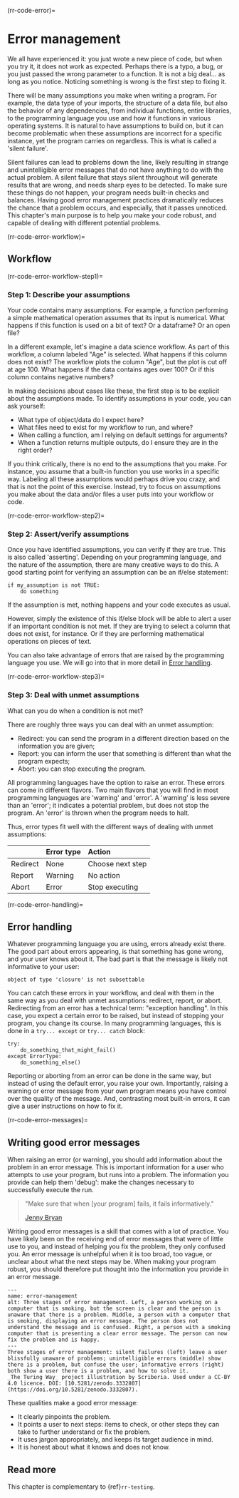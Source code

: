(rr-code-error)=
# Error management

We all have experienced it: you just wrote a new piece of code, but when you try it, it does not work as expected.
Perhaps there is a typo, a bug, or you just passed the wrong parameter to a function.
It is not a big deal... as long as you notice.
Noticing something is wrong is the first step to fixing it.

There will be many assumptions you make when writing a program.
For example, the data type of your imports, the structure of a data file, but also the behavior of any dependencies, from individual functions, entire libraries, to the programming language you use and how it functions in various operating systems.
It is natural to have assumptions to build on, but it can become problematic when these assumptions are incorrect for a specific instance, yet the program carries on regardless.
This is what is called a 'silent failure'.

Silent failures can lead to problems down the line, likely resulting in strange and unintelligible error messages that do not have anything to do with the actual problem.
A silent failure that stays silent throughout will generate results that are wrong, and needs sharp eyes to be detected.
To make sure these things do not happen, your program needs built-in checks and balances.
Having good error management practices dramatically reduces the chance that a problem occurs, and especially, that it passes unnoticed.
This chapter's main purpose is to help you make your code robust, and capable of dealing with different potential problems.

(rr-code-error-workflow)=
## Workflow

(rr-code-error-workflow-step1)=
### Step 1: Describe your assumptions

Your code contains many assumptions.
For example, a function performing a simple mathematical operation assumes that its input is numerical.
What happens if this function is used on a bit of text?
Or a dataframe?
Or an open file?

In a different example, let's imagine a data science workflow.
As part of this workflow, a column labeled "Age" is selected.
What happens if this column does not exist?
The workflow plots the column "Age", but the plot is cut off at age 100.
What happens if the data contains ages over 100?
Or if this column contains negative numbers?

In making decisions about cases like these, the first step is to be explicit about the assumptions made.
To identify assumptions in your code, you can ask yourself:

- What type of object/data do I expect here?
- What files need to exist for my workflow to run, and where?
- When calling a function, am I relying on default settings for arguments?
- When a function returns multiple outputs, do I ensure they are in the right order?

If you think critically, there is no end to the assumptions that you make.
For instance, you assume that a built-in function you use works in a specific way.
Labeling all these assumptions would perhaps drive you crazy, and that is not the point of this exercise.
Instead, try to focus on assumptions you make about the data and/or files a user puts into your workflow or code.

(rr-code-error-workflow-step2)=
### Step 2: Assert/verify assumptions

Once you have identified assumptions, you can verify if they are true.
This is also called 'asserting'.
Depending on your programming language, and the nature of the assumption, there are many creative ways to do this.
A good starting point for verifying an assumption can be an if/else statement:

```
if my_assumption is not TRUE:
    do something
```

If the assumption is met, nothing happens and your code executes as usual.

However, simply the existence of this if/else block will be able to alert a user if an important condition is not met.
If they are trying to select a column that does not exist, for instance.
Or if they are performing mathematical operations on pieces of text.

You can also take advantage of errors that are raised by the programming language you use.
We will go into that in more detail in [Error handling](#error-handling).

(rr-code-error-workflow-step3)=
### Step 3: Deal with unmet assumptions

What can you do when a condition is not met?

There are roughly three ways you can deal with an unmet assumption:

- Redirect: you can send the program in a different direction based on the information you are given;
- Report: you can inform the user that something is different than what the program expects;
- Abort: you can stop executing the program.

All programming languages have the option to raise an error.
These errors can come in different flavors.
Two main flavors that you will find in most programming languages are 'warning' and 'error'.
A 'warning' is less severe than an 'error'; it indicates a potential problem, but does not stop the program.
An 'error' is thrown when the program needs to halt.

Thus, error types fit well with the different ways of dealing with unmet assumptions:

|          | Error type | Action           |
|:---------|:-----------|:-----------------|
| Redirect | None       | Choose next step |
| Report   | Warning    | No action        |
| Abort    | Error      | Stop executing   |

(rr-code-error-handling)=
## Error handling

Whatever programming language you are using, errors already exist there.
The good part about errors appearing, is that something has gone wrong, and your user knows about it.
The bad part is that the message is likely not informative to your user:

```output
object of type 'closure' is not subsettable
```

You can catch these errors in your workflow, and deal with them in the same way as you deal with unmet assumptions: redirect, report, or abort.
Redirecting from an error has a technical term: "exception handling".
In this case, you expect a certain error to be raised, but instead of stopping your program, you change its course.
In many programming languages, this is done in a `try... except` or `try... catch` block:

```
try:
    do_something_that_might_fail()
except ErrorType:
    do_something_else()
```

Reporting or aborting from an error can be done in the same way, but instead of using the default error, you raise your own.
Importantly, raising a warning or error message from your own program means you have control over the quality of the message.
And, contrasting most built-in errors, it can give a user instructions on how to fix it.

(rr-code-error-messages)=
## Writing good error messages

When raising an error (or warning), you should add information about the problem in an error message.
This is important information for a user who attempts to use your program, but runs into a problem.
The information you provide can help them 'debug': make the changes necessary to successfully execute the run.

> "Make sure that when [your program] fails, it fails informatively."
>
> [Jenny Bryan](https://github.com/jennybc/debugging#readme)

Writing good error messages is a skill that comes with a lot of practice.
You have likely been on the receiving end of error messages that were of little use to you, and instead of helping you fix the problem, they only confused you.
An error message is unhelpful when it is too broad, too vague, or unclear about what the next steps may be.
When making your program robust, you should therefore put thought into the information you provide in an error message.

```{figure} ../../figures/error-management.*
---
name: error-management
alt: Three stages of error management. Left, a person working on a computer that is smoking, but the screen is clear and the person is unaware that there is a problem. Middle, a person with a computer that is smoking, displaying an error message. The person does not understand the message and is confused. Right, a person with a smoking computer that is presenting a clear error message. The person can now fix the problem and is happy.
---
Three stages of error management: silent failures (left) leave a user blissfully unaware of problems; unintelligible errors (middle) show there is a problem, but confuse the user; informative errors (right) both show a user there is a problem, and how to solve it.
_The Turing Way_ project illustration by Scriberia. Used under a CC-BY 4.0 licence. DOI: [10.5281/zenodo.3332807](https://doi.org/10.5281/zenodo.3332807).
```

These qualities make a good error message:

- It clearly pinpoints the problem.
- It points a user to next steps: items to check, or other steps they can take to further understand or fix the problem.
- It uses jargon appropriately, and keeps its target audience in mind.
- It is honest about what it knows and does not know.

## Read more

This chapter is complementary to {ref}`rr-testing`.
